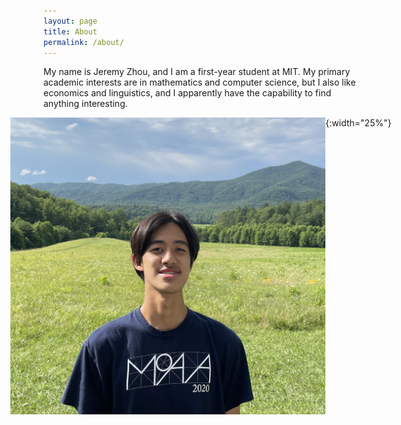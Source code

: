 ```yaml
---
layout: page
title: About
permalink: /about/
---
```


<style type="text/css">
  p {
    display: flex;
    justify-content: center;
  }
</style>

My name is Jeremy Zhou, and I am a first-year student at MIT. My primary academic interests are in mathematics and computer science, but I also like economics and linguistics, and I apparently have the capability to find anything interesting.

![image-title-here](/assets/IMG_1179.jpg){:width="25%"}
